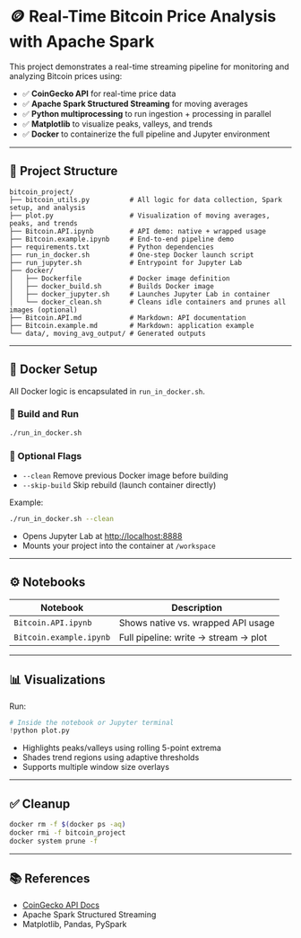 
# 🪙 Real-Time Bitcoin Price Analysis with Apache Spark

This project demonstrates a real-time streaming pipeline for monitoring and analyzing Bitcoin prices using:

- ✅ **CoinGecko API** for real-time price data
- ✅ **Apache Spark Structured Streaming** for moving averages
- ✅ **Python multiprocessing** to run ingestion + processing in parallel
- ✅ **Matplotlib** to visualize peaks, valleys, and trends
- ✅ **Docker** to containerize the full pipeline and Jupyter environment

---

## 🧱 Project Structure

```
bitcoin_project/
├── bitcoin_utils.py          # All logic for data collection, Spark setup, and analysis
├── plot.py                   # Visualization of moving averages, peaks, and trends
├── Bitcoin.API.ipynb         # API demo: native + wrapped usage
├── Bitcoin.example.ipynb     # End-to-end pipeline demo
├── requirements.txt          # Python dependencies
├── run_in_docker.sh          # One-step Docker launch script
├── run_jupyter.sh            # Entrypoint for Jupyter Lab
├── docker/
│   ├── Dockerfile            # Docker image definition
│   ├── docker_build.sh       # Builds Docker image
│   ├── docker_jupyter.sh     # Launches Jupyter Lab in container
│   └── docker_clean.sh       # Cleans idle containers and prunes all images (optional)
├── Bitcoin.API.md            # Markdown: API documentation
├── Bitcoin.example.md        # Markdown: application example
└── data/, moving_avg_output/ # Generated outputs
```

---

## 🐳 Docker Setup

All Docker logic is encapsulated in `run_in_docker.sh`.

### 🔧 Build and Run

```bash
./run_in_docker.sh
```

### 🧹 Optional Flags

- `--clean`       Remove previous Docker image before building
- `--skip-build`  Skip rebuild (launch container directly)

Example:

```bash
./run_in_docker.sh --clean
```

- Opens Jupyter Lab at [http://localhost:8888](http://localhost:8888)
- Mounts your project into the container at `/workspace`

---

## ⚙️ Notebooks

| Notebook                | Description                                  |
|-------------------------|----------------------------------------------|
| `Bitcoin.API.ipynb`     | Shows native vs. wrapped API usage           |
| `Bitcoin.example.ipynb` | Full pipeline: write → stream → plot         |

---

## 📊 Visualizations

Run:

```python
# Inside the notebook or Jupyter terminal
!python plot.py
```

- Highlights peaks/valleys using rolling 5-point extrema
- Shades trend regions using adaptive thresholds
- Supports multiple window size overlays

---

## ✅ Cleanup

```bash
docker rm -f $(docker ps -aq)
docker rmi -f bitcoin_project
docker system prune -f
```

---

## 📚 References

- [CoinGecko API Docs](https://www.coingecko.com/en/api/documentation)
- Apache Spark Structured Streaming
- Matplotlib, Pandas, PySpark
